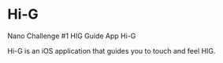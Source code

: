 # Hi-G
Nano Challenge #1 HIG Guide App Hi-G

Hi-G is an iOS application that guides you to touch and feel HIG.
